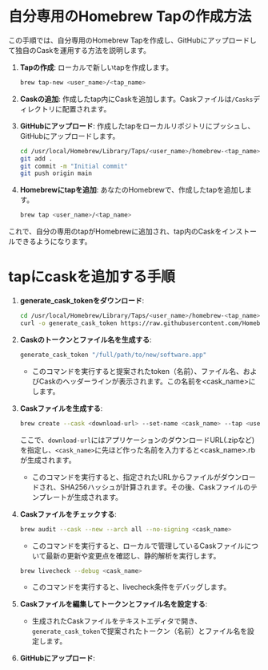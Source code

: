 # 自分専用のHomebrew Tapの作成方法

この手順では、自分専用のHomebrew Tapを作成し、GitHubにアップロードして独自のCaskを運用する方法を説明します。

1. **Tapの作成**:
   ローカルで新しいtapを作成します。
   ```zsh
   brew tap-new <user_name>/<tap_name>
   ```

2. **Caskの追加**:
   作成したtap内にCaskを追加します。Caskファイルは`/Casks`ディレクトリに配置されます。

3. **GitHubにアップロード**:
   作成したtapをローカルリポジトリにプッシュし、GitHubにアップロードします。
   ```zsh
   cd /usr/local/Homebrew/Library/Taps/<user_name>/homebrew-<tap_name>
   git add .
   git commit -m "Initial commit"
   git push origin main
   ```

4. **Homebrewにtapを追加**:
   あなたのHomebrewで、作成したtapを追加します。
   ```zsh
   brew tap <user_name>/<tap_name>
   ```

これで、自分の専用のtapがHomebrewに追加され、tap内のCaskをインストールできるようになります。


# tapにcaskを追加する手順

1. **generate_cask_tokenをダウンロード**:
   ```zsh
   cd /usr/local/Homebrew/Library/Taps/<user_name>/homebrew-<tap_name>
   curl -o generate_cask_token https://raw.githubusercontent.com/Homebrew/homebrew-cask/HEAD/developer/bin/generate_cask_token && chmod 755 generate_cask_token
   ```

2. **Caskのトークンとファイル名を生成する**:
   ```zsh
   generate_cask_token "/full/path/to/new/software.app"
   ```

   - このコマンドを実行すると提案されたtoken（名前）、ファイル名、およびCaskのヘッダーラインが表示されます。この名前を<cask_name>にします。

3. **Caskファイルを生成する**:
   ```zsh
   brew create --cask <download-url> --set-name <cask_name> --tap <user_name>/<tap_name>
   ```
   ここで、`download-url`にはアプリケーションのダウンロードURL(.zipなど)を指定し、`<cask_name>`に先ほど作った名前を入力すると<cask_name>.rbが生成されます。

   - このコマンドを実行すると、指定されたURLからファイルがダウンロードされ、SHA256ハッシュが計算されます。その後、Caskファイルのテンプレートが生成されます。

4. **Caskファイルをチェックする**:
   ```zsh
   brew audit --cask --new --arch all --no-signing <cask_name>
   ```

   - このコマンドを実行すると、ローカルで管理しているCaskファイルについて最新の更新や変更点を確認し、静的解析を実行します。

   ```zsh
   brew livecheck --debug <cask_name>
   ```

   - このコマンドを実行すると、livecheck条件をデバッグします。

5. **Caskファイルを編集してトークンとファイル名を設定する**:
   - 生成されたCaskファイルをテキストエディタで開き、`generate_cask_token`で提案されたトークン（名前）とファイル名を設定します。

6. **GitHubにアップロード**:

